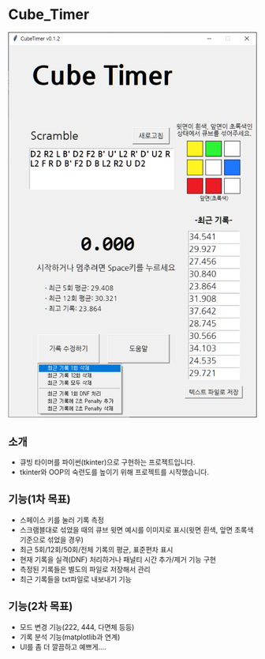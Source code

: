 # Cube_Timer

![image_prv1](image/p1.png)

## 소개
* 큐빙 타이머를 파이썬(tkinter)으로 구현하는 프로젝트입니다.
* tkinter와 OOP의 숙련도를 높이기 위해 프로젝트를 시작했습니다.
## 기능(1차 목표)
* 스페이스 키를 눌러 기록 측정
* 스크램블대로 섞었을 때의 큐브 윗면 예시를 이미지로 표시(윗면 흰색, 앞면 초록색 기준으로 섞었을 경우)
* 최근 5회/12회/50회/전체 기록의 평균, 표준편차 표시
* 현재 기록을 실격(DNF) 처리하거나 패널티 시간 추가/제거 기능 구현
* 측정된 기록들은 별도의 파일로 저장해서 관리
* 최근 기록들을 txt파일로 내보내기 기능
## 기능(2차 목표)
* 모드 변경 기능(222, 444, 다면체 등등)
* 기록 분석 기능(matplotlib과 연계)
* UI를 좀 더 깔끔하고 예쁘게....
